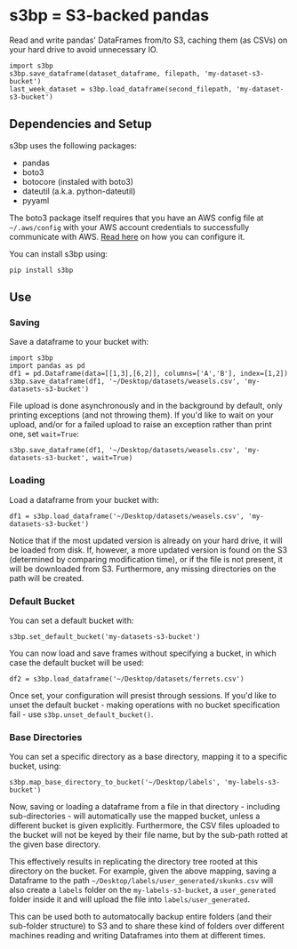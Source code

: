 # s3bp = S3-backed pandas

Read and write pandas' DataFrames from/to S3, caching them (as CSVs) on your hard drive to avoid unnecessary IO.

```
import s3bp
s3bp.save_dataframe(dataset_dataframe, filepath, 'my-dataset-s3-bucket')
last_week_dataset = s3bp.load_dataframe(second_filepath, 'my-dataset-s3-bucket')
```

## Dependencies and Setup

s3bp uses the following packages:
- pandas
- boto3
- botocore (instaled with boto3)
- dateutil (a.k.a. python-dateutil)
- pyyaml

The boto3 package itself requires that you have an AWS config file at ```~/.aws/config``` with your AWS account credentials to successfully communicate with AWS. [Read here](http://docs.aws.amazon.com/cli/latest/userguide/cli-chap-getting-started.html) on how you can configure it.

You can install s3bp using:
```
pip install s3bp
```

## Use

### Saving
Save a dataframe to your bucket with:
```
import s3bp
import pandas as pd
df1 = pd.Dataframe(data=[[1,3],[6,2]], columns=['A','B'], index=[1,2])
s3bp.save_dataframe(df1, '~/Desktop/datasets/weasels.csv', 'my-datasets-s3-bucket')
```
File upload is done asynchronously and in the background by default, only printing exceptions (and not throwing them). If you'd like to wait on your upload, and/or for a failed upload to raise an exception rather than print one, set ```wait=True```:
```
s3bp.save_dataframe(df1, '~/Desktop/datasets/weasels.csv', 'my-datasets-s3-bucket', wait=True)
```


### Loading
Load a dataframe from your bucket with:
```
df1 = s3bp.load_dataframe('~/Desktop/datasets/weasels.csv', 'my-datasets-s3-bucket')
```
Notice that if the most updated version is already on your hard drive, it will be loaded from disk. If, however, a more updated version is found on the S3 (determined by comparing modification time), or if the file is not present, it will be downloaded from S3. Furthermore, any missing directories on the path will be created.

### Default Bucket
You can set a default bucket with:
```
s3bp.set_default_bucket('my-datasets-s3-bucket')
```

You can now load and save frames without specifying a bucket, in which case the default bucket will be used:
```
df2 = s3bp.load_dataframe('~/Desktop/datasets/ferrets.csv')
```
Once set, your configuration will presist through sessions. If you'd like to unset the default bucket - making operations with no bucket specification fail - use ```s3bp.unset_default_bucket()```.

### Base Directories
You can set a specific directory as a base directory, mapping it to a specific bucket, using:
```
s3bp.map_base_directory_to_bucket('~/Desktop/labels', 'my-labels-s3-bucket')
```
Now, saving or loading a dataframe from a file in that directory - including sub-directories - will automatically use the mapped bucket, unless a different bucket is given explicitly. Furthermore, the CSV files uploaded to the bucket will not be keyed by their file name, but by the sub-path rotted at the given base directory.

This effectively results in replicating the directory tree rooted at this directory on the bucket. For example, given the above mapping, saving a Dataframe to the path ```~/Desktop/labels/user_generated/skunks.csv``` will also create a ```labels``` folder on the ```my-labels-s3-bucket```, a ```user_generated``` folder inside it and will upload the file into ```labels/user_generated```.

This can be used both to automatocally backup entire folders (and their sub-folder structure) to S3 and to share these kind of folders over different machines reading and writing Dataframes into them at different times.
